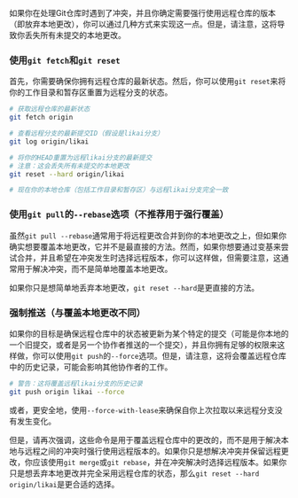 <!--
 * @Date: 2024-07-04 19:04:48
 * @LastEditors: likai 2806699104@qq.com
 * @LastEditTime: 2024-07-04 19:04:52
 * @FilePath: \Study-Vue3-Ts\zmd\git\git3.md
 * @Description: Do not edit
-->
如果你在处理Git仓库时遇到了冲突，并且你确定需要强行使用远程仓库的版本（即放弃本地更改），你可以通过几种方式来实现这一点。但是，请注意，这将导致你丢失所有未提交的本地更改。

### 使用`git fetch`和`git reset`

首先，你需要确保你拥有远程仓库的最新状态。然后，你可以使用`git reset`来将你的工作目录和暂存区重置为远程分支的状态。

```bash
# 获取远程仓库的最新状态
git fetch origin

# 查看远程分支的最新提交ID（假设是likai分支）
git log origin/likai

# 将你的HEAD重置为远程likai分支的最新提交
# 注意：这会丢失所有未提交的本地更改
git reset --hard origin/likai

# 现在你的本地仓库（包括工作目录和暂存区）与远程likai分支完全一致
```

### 使用`git pull`的`--rebase`选项（不推荐用于强行覆盖）

虽然`git pull --rebase`通常用于将远程更改合并到你的本地更改之上，但如果你确实想要覆盖本地更改，它并不是最直接的方法。然而，如果你想要通过变基来尝试合并，并且希望在冲突发生时选择远程版本，你可以这样做，但需要注意，这通常用于解决冲突，而不是简单地覆盖本地更改。

如果你只是想简单地丢弃本地更改，`git reset --hard`是更直接的方法。

### 强制推送（与覆盖本地更改不同）

如果你的目标是确保远程仓库中的状态被更新为某个特定的提交（可能是你本地的一个旧提交，或者是另一个协作者推送的一个提交），并且你拥有足够的权限来这样做，你可以使用`git push`的`--force`选项。但是，请注意，这将会覆盖远程仓库中的历史记录，可能会影响其他协作者的工作。

```bash
# 警告：这将覆盖远程likai分支的历史记录
git push origin likai --force
```

或者，更安全地，使用`--force-with-lease`来确保自你上次拉取以来远程分支没有发生变化。

但是，请再次强调，这些命令是用于覆盖远程仓库中的更改的，而不是用于解决本地与远程之间的冲突时强行使用远程版本的。如果你只是想解决冲突并保留远程更改，你应该使用`git merge`或`git rebase`，并在冲突解决时选择远程版本。如果你只是想丢弃本地更改并完全采用远程仓库的状态，那么`git reset --hard origin/likai`是更合适的选择。